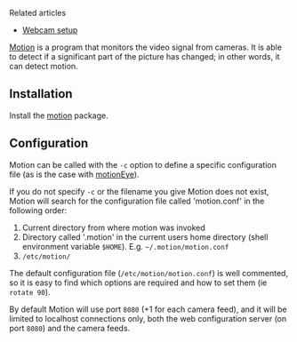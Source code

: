 Related articles

*   [Webcam setup](/index.php/Webcam_setup "Webcam setup")

[Motion](https://motion-project.github.io/) is a program that monitors the video signal from cameras. It is able to detect if a significant part of the picture has changed; in other words, it can detect motion.

## Installation

Install the [motion](https://www.archlinux.org/packages/?name=motion) package.

## Configuration

Motion can be called with the `-c` option to define a specific configuration file (as is the case with [motionEye](https://github.com/ccrisan/motioneye/wiki)).

If you do not specify `-c` or the filename you give Motion does not exist, Motion will search for the configuration file called 'motion.conf' in the following order:

1.  Current directory from where motion was invoked
2.  Directory called '.motion' in the current users home directory (shell environment variable `$HOME`). E.g. `~/.motion/motion.conf`
3.  `/etc/motion/`

The default configuration file (`/etc/motion/motion.conf`) is well commented, so it is easy to find which options are required and how to set them (ie `rotate 90`).

By default Motion will use port `8080` (+1 for each camera feed), and it will be limited to localhost connections only, both the web configuration server (on port `8080`) and the camera feeds.